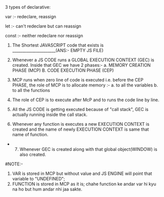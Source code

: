 3 types of declarative:

var :- redeclare, reassign

let :- can't redeclare but can reassign

const :- neither redeclare nor reassign



1. The Shortest JAVASCRIPT code  that exists is ______________________(ANS:- EMPTY JS FILE)

2. Whenever a JS CODE runs a GLOBAL EXECUTION CONTEXT (GEC) is created. Inside that GEC we have 2 phases:-
a. MEMORY CREATION PHASE (MCP)
B. CODE EXECUTION PHASE (CEP)

3. MCP runs when zero  line of code is executed i.e. before the CEP PHASE, the role of MCP is to allocate memory :-
a. to all the variables
b. to all the functions

4. The role of CEP is to execute after McP and to runs the code line by line.

5. All the JS CODE is getting executed because of "call stack", GEC is actually running inside the call stack.

6. Whenever any function is executes a new EXECUTION CONTEXT is created and the name of newly EXECUTION CONTEXT is same that name of function.

* 7. Whenever GEC is created along with that global object(WINDOW) is also created.


#NOTE:-
1. VAR is stored in MCP but without value and JS ENGINE will point that variable to "UNDEFINED";
2. FUNCTION is stored in MCP as it is; chahe function ke andar var hi kyu na ho but hum andar nhi jaa sakte.